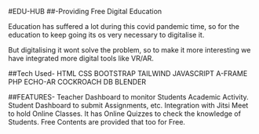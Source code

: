 #EDU-HUB 
##-Providing Free Digital Education

Education has suffered a lot during this covid pandemic time, so for the education to keep going its os very necessary to digitalise it.

But digitalising it wont solve the problem, so to make it more interesting we have integrated more digital tools like VR/AR.

##Tech Used-
HTML
CSS
BOOTSTRAP
TAILWIND
JAVASCRIPT
A-FRAME
PHP
ECHO-AR
COCKROACH DB
BLENDER


##FEATURES-
Teacher Dashboard to monitor Students Academic Activity.
Student Dashboard to submit Assignments, etc.
Integration with Jitsi Meet to hold Online Classes.
It has Online Quizzes to check the knowledge of Students.
Free Contents are provided that too for Free.


